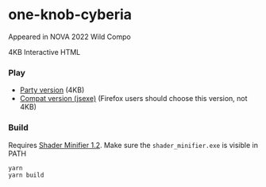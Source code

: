 # one-knob-cyberia

Appeared in NOVA 2022 Wild Compo

4KB Interactive HTML

### Play

- [Party version](https://0b5vr.github.io/one-knob-cyberia/) (4KB)
- [Compat version (jsexe)](https://0b5vr.github.io/one-knob-cyberia/jsexe.html) (Firefox users should choose this version, not 4KB)

### Build

Requires [Shader Minifier 1.2](https://github.com/laurentlb/Shader_Minifier/releases/tag/1.2). Make sure the `shader_minifier.exe` is visible in PATH

```sh
yarn
yarn build
```
